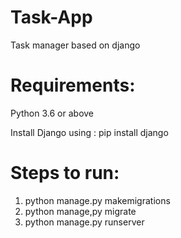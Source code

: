 # Task-App
Task manager based on django

# Requirements:
  Python 3.6 or above
  
  Install Django using : pip install django
  
  # Steps to run:
  
  1. python manage.py makemigrations
  2. python manage,py migrate
  3. python manage.py runserver
